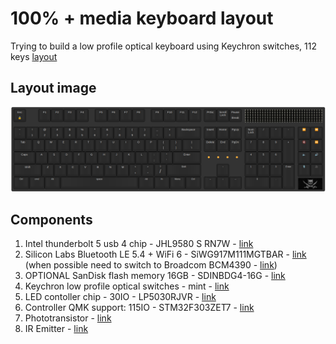 # 100% + media keyboard layout 
Trying to build a low profile optical keyboard using Keychron switches, 112 keys 
<a href="https://keyboard-layout-editor.com/##@_backcolor=%23333333&name=Barakadax's%20100%25%20+%20media&author=Barakadax&radii=6PX%3B&@_y:-0.1&x:18.35&c=%23282828&t=%23aaaaaa&p=DCS&w:6.25&d:true%3B&=%3Cimg%20src%2F='https%2F:%2F%2F%2F%2Fcdn.globalso.com%2F%2Fqiangliled%2F%2FOutdoor-P10-High-Refresh-Rate-LED-Display-Module.jpg'%20width%2F='335'%20height%2F='55'%3E%3B&@_y:-0.9&a:5%3B&=Esc%0A%F0%9F%94%92&_x:1%3B&=F1&=F2&=F3&=F4&_x:0.5%3B&=F5&=F6&=F7&=F8&_x:0.5%3B&=F9&=F10&=F11&=F12&_x:0.25%3B&=PrtSc&=Scroll%20Lock&=Pause%0ABreak%3B&@_y:0.3999999999999999%3B&=~%0A%60&=!%0A1&=%2F@%0A2&=%23%0A3&=$%0A4&=%25%0A5&=%5E%0A6&=%2F&%0A7&=*%0A8&=(%0A9&=)%0A0&=%2F_%0A-&=+%0A%2F=&_w:2%3B&=Backspace&_x:0.25%3B&=Insert&=Home&=PgUp&_x:0.25%3B&=Num%20Lock&=%2F%2F&=*&=-&_x:0.25%3B&=%E2%8F%AE%EF%B8%8F&=%E2%8F%AD%EF%B8%8F%3B&@_w:1.5%3B&=Tab&=Q&=W&=E&=R&=T&=Y&=U&=I&=O&=P&=%7B%0A%5B&=%7D%0A%5D&_w:1.5%3B&=%7C%0A%5C&_x:0.25%3B&=Delete&=End&=PgDn&_x:0.25%3B&=7&=8&=9&_h:2%3B&=+&_x:0.25%3B&=%F0%9F%94%87&=%E2%8F%AF%EF%B8%8F%3B&@_w:1.75%3B&=Caps&=A&=S&=D&=F&=G&=H&=J&=K&=L&=%2F:%0A%2F%3B&=%22%0A'&_w:2.25%3B&=Enter&_x:0.375&t=%23ff8c00&a:7&fa@:2%3B&w:0.5&d:true%3B&=%3Ci%20class%2F='fa%20fa-circle'%3E%3C%2F%2Fi%3E&_x:0.25&w:0.5&d:true%3B&=%3Ci%20class%2F='fa%20fa-circle'%3E%3C%2F%2Fi%3E&_x:0.25&w:0.5&d:true%3B&=%3Ci%20class%2F='fa%20fa-circle'%3E%3C%2F%2Fi%3E&_x:0.25&w:0.5&d:true%3B&=%3Ci%20class%2F='fa%20fa-circle'%3E%3C%2F%2Fi%3E&_x:0.375&t=%23aaaaaa&a:5&f:3%3B&=4&_f:3%3B&=5&_f:3%3B&=6&_x:1.25&f:3%3B&=%F0%9F%94%88&_f:3%3B&=%F0%9F%94%8A%3B&@_f:3&w:2.25%3B&=Shift&_f:3%3B&=Z&_f:3%3B&=X&_f:3%3B&=C&_f:3%3B&=V&_f:3%3B&=B&_f:3%3B&=N&_f:3%3B&=M&_fa@:2&:8%3B%3B&=%3C%0A,&=%3E%0A.&=%3F%0A%2F%2F&_w:2.75%3B&=Shift&_x:1.25%3B&=%E2%86%91&_x:1.25%3B&=1&=2&=3&_h:2%3B&=Enter&_x:0.25%3B&=%F0%9F%8E%99%EF%B8%8F&=%F0%9F%8E%A5%3B&@_w:1.25%3B&=Ctrl&_w:1.25%3B&=cmd&_w:1.25%3B&=Alt&_w:6.25%3B&=space&_w:1.25%3B&=Alt&_w:1.25%3B&=fn&_w:1.25%3B&=Menu&_w:1.25%3B&=Ctrl&_x:0.25%3B&=%E2%86%90&=%E2%86%93&=%E2%86%92&_x:0.25&w:2%3B&=0&=.&_x:1.1000000000000014&a:7&w:2&d:true%3B&=%3Cimg%20src%2F='https%2F:%2F%2F%2F%2Fi.ytimg.com%2F%2Fvi%2F%2FaxHW2gq%2F_HB0%2F%2Fhq720.jpg%3Fsqp%2F=-oaymwEhCK4FEIIDSFryq4qpAxMIARUAAAAAGAElAADIQj0AgKJD%2F&rs%2F=AOn4CLBq31AEVK9IVaQ1nFmgpxwAe7eisg'%20width%2F='105'%20height%2F='50'%3E" target="_blank">layout</a>
<br>

## Layout image
![layout](resources/layout.png)

## Components
<ol>
    <li>Intel thunderbolt 5 usb 4 chip - JHL9580 S RN7W - <a href="https://mou.sr/3CjvAot" target="_blank">link</a></li>
    <li>Silicon Labs Bluetooth LE 5.4 + WiFi 6 - SiWG917M111MGTBAR - <a href="https://mou.sr/4fpiQva" target="_blank">link</a><br>(when possible need to switch to Broadcom BCM4390 - <a href="https://www.broadcom.com/products/wireless/wireless-lan-bluetooth/bcm4390" target="_blank">link</a>)</li>
    <li>OPTIONAL SanDisk flash memory 16GB - SDINBDG4-16G - <a href="https://mou.sr/3O11d8H" target="_blank">link</a></li>
    <li>Keychron low profile optical switches - mint - <a href="https://www.keychron.com/products/low-profile-keychron-optical-switch-set-87-pcs?variant=39401450405977" target="_blank">link</a></li>
    <li>LED contoller chip - 30IO - LP5030RJVR - <a href="https://mou.sr/4fIoJ6l" target="_blank">link</a></li>
    <li>Controller QMK support: 115IO - STM32F303ZET7 - <a href="https://mou.sr/4hJtwWL" target="_blank">link</a></li>
    <li>Phototransistor - <a href="https://jlcpcb.com/partdetail/ChauLight-ZPT_1608B_08Z3/C575390" target="_blank">link</a></li>
    <li>IR Emitter - <a href="https://jlcpcb.com/partdetail/ChauLight-ZIR_1608C_08Z3/C575389" target="_blank">link</a></li>
</ol>
